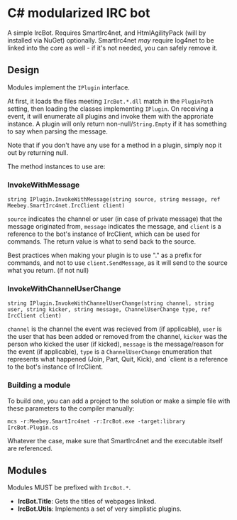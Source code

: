 # C# modularized IRC bot

A simple IrcBot. Requires SmartIrc4net, and HtmlAgilityPack (will by installed via NuGet) optionally. SmartIrc4net *may* require log4net to be linked into the core as well - if it's not needed, you can safely remove it.

## Design

Modules implement the `IPlugin` interface.

At first, it loads the files meeting `IrcBot.*.dll` match in the `PluginPath` setting, then loading the classes implementing `IPlugin`. On receiving a event, it will enumerate all plugins and invoke them with the approriate instance. A plugin will only return non-null/`String.Empty` if it has something to say when parsing the message.

Note that if you don't have any use for a method in a plugin, simply nop it out by returning null.

The method instances to use are:

### InvokeWithMessage

    string IPlugin.InvokeWithMessage(string source, string message, ref Meebey.SmartIrc4net.IrcClient client)

`source` indicates the channel or user (in case of private message) that the message originated from, `message` indicates the message, and `client` is a reference to the bot's instance of IrcClient, which can be used for commands. The return value is what to send back to the source.

Best practices when making your plugin is to use "." as a prefix for commands, and not to use `client.SendMessage`, as it will send to the source what you return. (if not null)

### InvokeWithChannelUserChange

    string IPlugin.InvokeWithChannelUserChange(string channel, string user, string kicker, string message, ChannelUserChange type, ref IrcClient client)

`channel` is the channel the event was recieved from (if applicable), `user` is the user that has been added or removed from the channel, `kicker` was the person who kicked the user (if kicked), `message` is the message/reason for the event (if applicable), `type` is a `ChannelUserChange` enumeration that represents what happened (Join, Part, Quit, Kick), and `client is a reference to the bot's instance of IrcClient.

### Building a module

To build one, you can add a project to the solution or make a simple file with these parameters to the compiler manually:

    mcs -r:Meebey.SmartIrc4net -r:IrcBot.exe -target:library IrcBot.Plugin.cs

Whatever the case, make sure that SmartIrc4net and the executable itself are referenced.

## Modules

Modules MUST be prefixed with `IrcBot.*`.

* **IrcBot.Title**: Gets the titles of webpages linked.
* **IrcBot.Utils**: Implements a set of very simplistic plugins.
